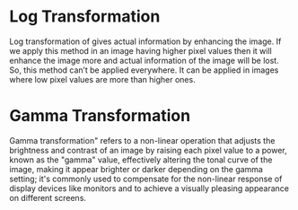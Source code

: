 # Log Transformation 
Log transformation of gives actual information by enhancing the image. If we apply this method in an image having higher pixel values then it will enhance the image more and actual information of the image will be lost. So, this method can’t be applied everywhere. It can be applied in images where low pixel values are more than higher ones.

# Gamma Transformation 
Gamma transformation" refers to a non-linear operation that adjusts the brightness and contrast of an image by raising each pixel value to a power, known as the "gamma" value, effectively altering the tonal curve of the image, making it appear brighter or darker depending on the gamma setting; it's commonly used to compensate for the non-linear response of display devices like monitors and to achieve a visually pleasing appearance on different screens. 
